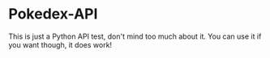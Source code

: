 # Pokedex-API
 This is just a Python API test, don't mind too much about it.
 You can use it if you want though, it does work!